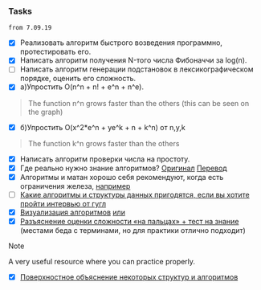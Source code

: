 ### Tasks

```
from 7.09.19
```
- [x] Реализовать алгоритм быстрого возведения программно, протестировать его.
- [x] Написать алгоритм получения N-того числа Фибоначчи за log(n).
- [ ] Написать алгоритм генерации подстановок в лексикографическом порядке, оценить его сложность.
- [x] а)Упростить O(n^n + n! + e^n + n^e). 
> The function n^n grows faster than the others (this can be seen on the graph)
- [x] б)Упростить O(x^2*e^n + ye^k + n + k^n) от n,y,k
> The function k^n grows faster than the others
- [x] Написать алгоритм проверки числа на простоту.
- [x] Где реально нужно знание алгоритмов? [Оригинал](http://cstheory.stackexchange.com/questions/19759/core-algorithms-deployed) [Перевод](https://habrahabr.ru/company/wunderfund/blog/277143/)
- [x] Алгоритмы и матан хорошо себя рекомендуют, когда есть ограничения железа, [например](https://habrahabr.ru/post/337036/)
- [ ] [Какие алгоритмы и структуры данных пригодятся, если вы хотите пройти интервью от гугл](https://github.com/jwasham/coding-interview-university)
- [x] [Визуализация алгоритмов](http://algo-visualizer.jasonpark.me/) [или](https://visualgo.net)
- [x] [Разъяснение оценки сложности «на пальцах» + тест на знание](https://ulearn.me/Course/complexity) (местами беда с терминами, но для практики отлично подходит)
> [!NOTE]
> A very useful resource where you can practice properly.
- [x] [Поверхностное объяснение некоторых структур и алгоритмов](https://github.com/trekhleb/javascript-algorithms)
